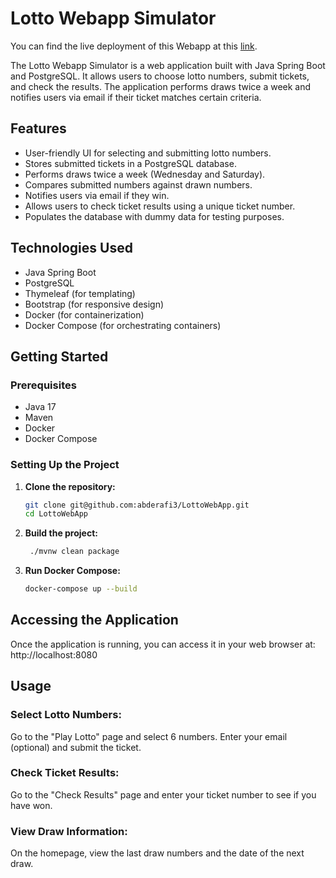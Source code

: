 # Lotto Webapp Simulator

You can find the live deployment of this Webapp at this [link](https://lotto.up.railway.app/).

The Lotto Webapp Simulator is a web application built with Java Spring Boot and PostgreSQL. 
It allows users to choose lotto numbers, submit tickets, and check the results.
The application performs draws twice a week and notifies users via email if their ticket matches certain criteria.

## Features

- User-friendly UI for selecting and submitting lotto numbers.
- Stores submitted tickets in a PostgreSQL database.
- Performs draws twice a week (Wednesday and Saturday).
- Compares submitted numbers against drawn numbers.
- Notifies users via email if they win.
- Allows users to check ticket results using a unique ticket number.
- Populates the database with dummy data for testing purposes.

## Technologies Used

- Java Spring Boot
- PostgreSQL
- Thymeleaf (for templating)
- Bootstrap (for responsive design)
- Docker (for containerization)
- Docker Compose (for orchestrating containers)

## Getting Started

### Prerequisites

- Java 17
- Maven
- Docker
- Docker Compose

### Setting Up the Project

1. **Clone the repository:**

   ```bash
   git clone git@github.com:abderafi3/LottoWebApp.git
   cd LottoWebApp
2. **Build the project:**
   ```bash
    ./mvnw clean package
   
4. **Run Docker Compose:**
   ```bash
   docker-compose up --build

## Accessing the Application

Once the application is running, you can access it in your web browser at: http://localhost:8080

## Usage

### Select Lotto Numbers:
Go to the "Play Lotto" page and select 6 numbers.
Enter your email (optional) and submit the ticket.

### Check Ticket Results:
Go to the "Check Results" page and enter your ticket number to see if you have won.
### View Draw Information:
On the homepage, view the last draw numbers and the date of the next draw.

